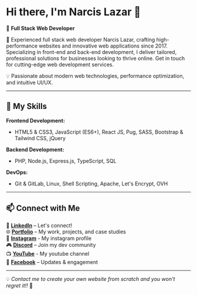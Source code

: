 # Hi there, I'm Narcis Lazar 👋

🚀 **Full Stack Web Developer**  

🌱 Experienced full stack web developer Narcis Lazar, crafting high-performance websites and innovative web applications since 2017. Specializing in front-end and back-end development, I deliver tailored, professional solutions for businesses looking to thrive online. Get in touch for cutting-edge web development services.

💡 Passionate about modern web technologies, performance optimization, and intuitive UI/UX.

---

## 🔧 My Skills

**Frontend Development:**

- HTML5 & CSS3, JavaScript (ES6+), React JS, Pug, SASS, Bootstrap & Tailwind CSS, jQuery
  
**Backend Development:**
- PHP, Node.js, Express.js, TypeScript, SQL
  
**DevOps:**
  
- Git & GitLab, Linux, Shell Scripting, Apache, Let's Encrypt, OVH

---

## 📫 Connect with Me  
📌 **[LinkedIn](https://linkedin.com/in/narcislazar)** – Let's connect!  
🌐 **[Portfolio](https://infranetix.ro/)** – My work, projects, and case studies  
📸 **[Instagram](https://instagram.com/lnarcis310)** - My instagram profile  
🎮 **[Discord](https://discord.gg/8RV9dsDuRX)** – Join my dev community  
📺 **[YouTube](https://www.youtube.com/channel/UCLFSj5BJ5Y5i9moZOTsGE4Q)** - My youtube channel  
📘 **[Facebook](https://web.facebook.com/lnarcis310/)** – Updates & engagement  

---

💡 *Contact me to create your own website from scratch and you won't regret it!!* 🚀  
